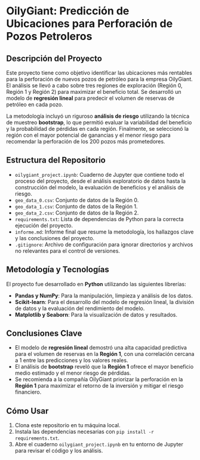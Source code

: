 # OilyGiant: Predicción de Ubicaciones para Perforación de Pozos Petroleros

## Descripción del Proyecto

Este proyecto tiene como objetivo identificar las ubicaciones más rentables para la perforación de nuevos pozos de petróleo para la empresa OilyGiant. El análisis se llevó a cabo sobre tres regiones de exploración (Región 0, Región 1 y Región 2) para maximizar el beneficio total. Se desarrolló un modelo de **regresión lineal** para predecir el volumen de reservas de petróleo en cada pozo.

La metodología incluyó un riguroso **análisis de riesgo** utilizando la técnica de muestreo **bootstrap**, lo que permitió evaluar la variabilidad del beneficio y la probabilidad de pérdidas en cada región. Finalmente, se seleccionó la región con el mayor potencial de ganancias y el menor riesgo para recomendar la perforación de los 200 pozos más prometedores.

## Estructura del Repositorio

-   `oilygiant_project.ipynb`: Cuaderno de Jupyter que contiene todo el proceso del proyecto, desde el análisis exploratorio de datos hasta la construcción del modelo, la evaluación de beneficios y el análisis de riesgo.
-   `geo_data_0.csv`: Conjunto de datos de la Región 0.
-   `geo_data_1.csv`: Conjunto de datos de la Región 1.
-   `geo_data_2.csv`: Conjunto de datos de la Región 2.
-   `requirements.txt`: Lista de dependencias de Python para la correcta ejecución del proyecto.
-   `informe.md`: Informe final que resume la metodología, los hallazgos clave y las conclusiones del proyecto.
-   `.gitignore`: Archivo de configuración para ignorar directorios y archivos no relevantes para el control de versiones.

## Metodología y Tecnologías

El proyecto fue desarrollado en **Python** utilizando las siguientes librerías:

-   **Pandas y NumPy**: Para la manipulación, limpieza y análisis de los datos.
-   **Scikit-learn**: Para el desarrollo del modelo de regresión lineal, la división de datos y la evaluación del rendimiento del modelo.
-   **Matplotlib y Seaborn**: Para la visualización de datos y resultados.

## Conclusiones Clave

-   El modelo de **regresión lineal** demostró una alta capacidad predictiva para el volumen de reservas en la **Región 1**, con una correlación cercana a 1 entre las predicciones y los valores reales.
-   El análisis de **bootstrap** reveló que la **Región 1** ofrece el mayor beneficio medio estimado y el menor riesgo de pérdidas.
-   Se recomienda a la compañía OilyGiant priorizar la perforación en la **Región 1** para maximizar el retorno de la inversión y mitigar el riesgo financiero.

## Cómo Usar

1.  Clona este repositorio en tu máquina local.
2.  Instala las dependencias necesarias con `pip install -r requirements.txt`.
3.  Abre el cuaderno `oilygiant_project.ipynb` en tu entorno de Jupyter para revisar el código y los análisis.